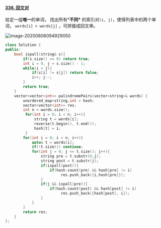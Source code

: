 #### [336. 回文对](https://leetcode-cn.com/problems/palindrome-pairs/)

给定一组**唯一**的单词， 找出所有***不同\*** 的索引对`(i, j)`，使得列表中的两个单词， `words[i] + words[j]` ，可拼接成回文串。

![image-20200806094929050](https://i.loli.net/2020/08/06/J4rzXPaxs6FAV5i.png)

```cpp
class Solution {
public:
    bool ispall(string& s){
        if(s.size() == 0) return true;
        int i = 0, j = s.size() - 1;
        while(i < j){
            if(s[i] != s[j]) return false;
            i++; j--;
        }
        return true;
    }
    vector<vector<int>> palindromePairs(vector<string>& words) {
        unordered_map<string,int > hash;
        vector<vector<int>> res;
        int n = words.size();
         for(int i = 0; i < n; i++){
             string t = words[i];
             reverse(t.begin(), t.end());
             hash[t] = i;
         }
        for(int i = 0; i < n; i++){
            auto& t = words[i];
            if(!t.size()) continue;
            for(int j = 0; j <= t.size(); j++){
                string pre = t.substr(0,j);
                string post = t.substr(j);
                if(ispall(post)){
                    if(hash.count(pre) && hash[pre] != i)
                         res.push_back({i,hash[pre]});
                }
                if(j && ispall(pre)){
                    if(hash.count(post) && hash[post] != i)
                         res.push_back({hash[post], i});
                }
            } 
        }
        return res;
    }
};
```

